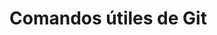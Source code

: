 # Comandos útiles de Git

<!-- 
1- git init
2- git add .
3- git reset . (borrar add)
4- git commit -m "Primer commit"
5- git checkout -- . (borrar commit)
6- git log (listado commits)
7- git commit --amend (renombrar commit)
8- git checkout -b rama_nueva (crear nueva rama)
9- git branch (ver rama actual)
10- git checkout master (ir a rama principal)

-->

